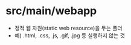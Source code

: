 # src/main/webapp

- 정적 웹 자원(static web resource)을 두는 폴더
- 예) .html, .css, .js, .gif, .jpg 등 실행하지 않는 것